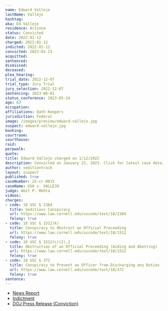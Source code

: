 ```yaml
---
name: Edward Vallejo
lastName: Vallejo
hashtag:
aka: Ed Vallejo
residence: Arizona
status: Convicted
date: 2022-01-12
charged: 2022-01-12
indicted: 2022-01-12
convicted: 2023-01-23
acquitted:
sentenced:
dismissed:
deceased:
plea_hearing:
trial_date: 2022-12-07
trial_type: Jury Trial
jury_selection: 2022-12-07
sentencing: 2023-06-01
status_conference: 2023-05-24
age: 63
occupation:
affiliations: Oath Keepers
jurisdiction: Federal
image: /images/preview/edward-vallejo.jpg
suspect: edward-vallejo.jpg
booking:
courtroom:
courthouse:
raid:
perpwalk:
quote:
title: Edward Vallejo charged on 1/12/2022
description: Convicted on January 23, 2023. Click for latest case details.
author: seditiontrack
layout: suspect
published: true
caseNumber: 22-cr-0015
caseName: USA v. VALLEJO
judge: Amit P. Mehta
videos:
charges:
- code: 18 USC § 2384
  title: Seditious Conspiracy
  url: https://www.law.cornell.edu/uscode/text/18/2384
  felony: true
- code: 18 USC § 1512(k)
  title: Conspiracy to Obstruct an Official Proceeding
  url: https://www.law.cornell.edu/uscode/text/18/1512
  felony: true
- code: 18 USC § 1512(c)(2),2
  title: Obstruction of an Official Proceeding (Aiding and Abetting)
  url: https://www.law.cornell.edu/uscode/text/18/1512
  felony: true
- code: 18 USC § 372
  title: Conspiracy to Prevent an Officer from Discharging any Duties
  url: https://www.law.cornell.edu/uscode/text/18/372
  felony: true
sentence:
---
```

- [News Report](https://www.azcentral.com/story/news/local/phoenix-breaking/2022/01/13/phoenix-man-edward-vallejo-charged-relation-jan-6-capitol-breach/6516426001/)
- [Indictment](https://www.justice.gov/usao-dc/case-multi-defendant/file/1514921/download)
- [DOJ Press Release (Conviction)](https://www.justice.gov/usao-dc/pr/four-oath-keepers-found-guilty-seditious-conspiracy-related-us-capitol-breach)
